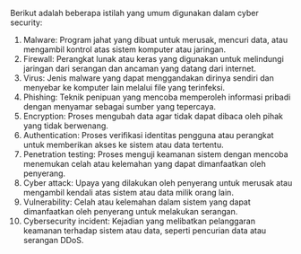 

Berikut adalah beberapa istilah yang umum digunakan dalam cyber security:

1. Malware: Program jahat yang dibuat untuk merusak, mencuri data, atau mengambil kontrol atas sistem komputer atau jaringan.
2. Firewall: Perangkat lunak atau keras yang digunakan untuk melindungi jaringan dari serangan dan ancaman yang datang dari internet.
3. Virus: Jenis malware yang dapat menggandakan dirinya sendiri dan menyebar ke komputer lain melalui file yang terinfeksi.
4. Phishing: Teknik penipuan yang mencoba memperoleh informasi pribadi dengan menyamar sebagai sumber yang tepercaya.
5. Encryption: Proses mengubah data agar tidak dapat dibaca oleh pihak yang tidak berwenang.
6. Authentication: Proses verifikasi identitas pengguna atau perangkat untuk memberikan akses ke sistem atau data tertentu.
7. Penetration testing: Proses menguji keamanan sistem dengan mencoba menemukan celah atau kelemahan yang dapat dimanfaatkan oleh penyerang.
8. Cyber attack: Upaya yang dilakukan oleh penyerang untuk merusak atau mengambil kendali atas sistem atau data milik orang lain.
9. Vulnerability: Celah atau kelemahan dalam sistem yang dapat dimanfaatkan oleh penyerang untuk melakukan serangan.
10. Cybersecurity incident: Kejadian yang melibatkan pelanggaran keamanan terhadap sistem atau data, seperti pencurian data atau serangan DDoS.
